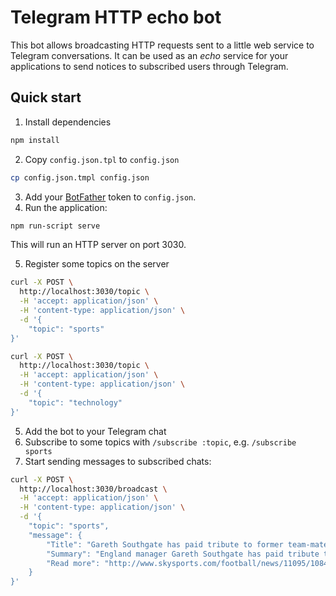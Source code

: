 # Telegram HTTP echo bot

This bot allows broadcasting HTTP requests sent to a little web service to Telegram conversations.
It can be used as an *echo* service for your applications to send notices to subscribed users
through Telegram.

## Quick start

1. Install dependencies

```sh
npm install
```

2. Copy `config.json.tpl` to `config.json`

```sh
cp config.json.tmpl config.json
```

3. Add your [BotFather](https://core.telegram.org/bots#6-botfather) token to `config.json`.
4. Run the application:

```sh
npm run-script serve
```

This will run an HTTP server on port 3030.

5. Register some topics on the server

```sh
curl -X POST \
  http://localhost:3030/topic \
  -H 'accept: application/json' \
  -H 'content-type: application/json' \
  -d '{
	"topic": "sports"
}'
```

```sh
curl -X POST \
  http://localhost:3030/topic \
  -H 'accept: application/json' \
  -H 'content-type: application/json' \
  -d '{
	"topic": "technology"
}'
```

5. Add the bot to your Telegram chat
6. Subscribe to some topics with `/subscribe :topic`, e.g. `/subscribe sports`
7. Start sending messages to subscribed chats:

```sh
curl -X POST \
  http://localhost:3030/broadcast \
  -H 'accept: application/json' \
  -H 'content-type: application/json' \
  -d '{
	"topic": "sports",
	"message": {
		"Title": "Gareth Southgate has paid tribute to former team-mate Ugo Ehiogu",
		"Summary": "England manager Gareth Southgate has paid tribute to Ugo Ehiogu and spoken of the 'true partnership' he shared with his former Aston Villa and Middlesbrough team-mate.",
		"Read more": "http://www.skysports.com/football/news/11095/10845530/gareth-southgate-has-paid-tribute-to-former-team-mate-ugo-ehiogu"
	}
}'
```
